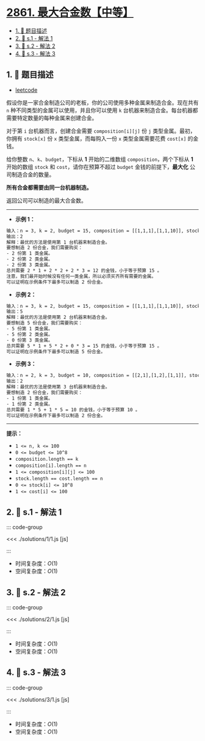 # [2861. 最大合金数【中等】](https://github.com/tnotesjs/TNotes.leetcode/tree/main/notes/2861.%20%E6%9C%80%E5%A4%A7%E5%90%88%E9%87%91%E6%95%B0%E3%80%90%E4%B8%AD%E7%AD%89%E3%80%91)

<!-- region:toc -->

- [1. 📝 题目描述](#1--题目描述)
- [2. 🎯 s.1 - 解法 1](#2--s1---解法-1)
- [3. 🎯 s.2 - 解法 2](#3--s2---解法-2)
- [4. 🎯 s.3 - 解法 3](#4--s3---解法-3)

<!-- endregion:toc -->

## 1. 📝 题目描述

- [leetcode](https://leetcode.cn/problems/maximum-number-of-alloys/)

假设你是一家合金制造公司的老板，你的公司使用多种金属来制造合金。现在共有 `n` 种不同类型的金属可以使用，并且你可以使用 `k` 台机器来制造合金。每台机器都需要特定数量的每种金属来创建合金。

对于第 `i` 台机器而言，创建合金需要 `composition[i][j]` 份 `j` 类型金属。最初，你拥有 `stock[x]` 份 `x` 类型金属，而每购入一份 `x` 类型金属需要花费 `cost[x]` 的金钱。

给你整数 `n`、`k`、`budget`，下标从 **1** 开始的二维数组 `composition`，两个下标从 **1** 开始的数组 `stock` 和 `cost`，请你在预算不超过 `budget` 金钱的前提下，**最大化** 公司制造合金的数量。

**所有合金都需要由同一台机器制造。**

返回公司可以制造的最大合金数。

---

- **示例 1：**

```txt
输入：n = 3, k = 2, budget = 15, composition = [[1,1,1],[1,1,10]], stock = [0,0,0], cost = [1,2,3]
输出：2
解释：最优的方法是使用第 1 台机器来制造合金。
要想制造 2 份合金，我们需要购买：
- 2 份第 1 类金属。
- 2 份第 2 类金属。
- 2 份第 3 类金属。
总共需要 2 * 1 + 2 * 2 + 2 * 3 = 12 的金钱，小于等于预算 15 。
注意，我们最开始时候没有任何一类金属，所以必须买齐所有需要的金属。
可以证明在示例条件下最多可以制造 2 份合金。
```

- **示例 2：**

```txt
输入：n = 3, k = 2, budget = 15, composition = [[1,1,1],[1,1,10]], stock = [0,0,100], cost = [1,2,3]
输出：5
解释：最优的方法是使用第 2 台机器来制造合金。
要想制造 5 份合金，我们需要购买：
- 5 份第 1 类金属。
- 5 份第 2 类金属。
- 0 份第 3 类金属。
总共需要 5 * 1 + 5 * 2 + 0 * 3 = 15 的金钱，小于等于预算 15 。
可以证明在示例条件下最多可以制造 5 份合金。
```

- **示例 3：**

```txt
输入：n = 2, k = 3, budget = 10, composition = [[2,1],[1,2],[1,1]], stock = [1,1], cost = [5,5]
输出：2
解释：最优的方法是使用第 3 台机器来制造合金。
要想制造 2 份合金，我们需要购买：
- 1 份第 1 类金属。
- 1 份第 2 类金属。
总共需要 1 * 5 + 1 * 5 = 10 的金钱，小于等于预算 10 。
可以证明在示例条件下最多可以制造 2 份合金。
```

---

**提示：**

- `1 <= n, k <= 100`
- `0 <= budget <= 10^8`
- `composition.length == k`
- `composition[i].length == n`
- `1 <= composition[i][j] <= 100`
- `stock.length == cost.length == n`
- `0 <= stock[i] <= 10^8`
- `1 <= cost[i] <= 100`

## 2. 🎯 s.1 - 解法 1

::: code-group

<<< ./solutions/1/1.js [js]

:::

- 时间复杂度：$O(1)$
- 空间复杂度：$O(1)$

## 3. 🎯 s.2 - 解法 2

::: code-group

<<< ./solutions/2/1.js [js]

:::

- 时间复杂度：$O(1)$
- 空间复杂度：$O(1)$

## 4. 🎯 s.3 - 解法 3

::: code-group

<<< ./solutions/3/1.js [js]

:::

- 时间复杂度：$O(1)$
- 空间复杂度：$O(1)$
